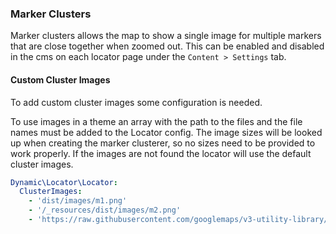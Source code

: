 ### Marker Clusters

Marker clusters allows the map to show a single image for multiple markers that are close together when zoomed out.
This can be enabled and disabled in the cms on each locator page under the `Content > Settings` tab.

#### Custom Cluster Images
To add custom cluster images some configuration is needed.

To use images in a theme an array with the path to the files and the file names must be added to the Locator config.
The image sizes will be looked up when creating the marker clusterer, so no sizes need to be provided to work properly.
If the images are not found the locator will use the default cluster images.

```yaml
Dynamic\Locator\Locator:
  ClusterImages:
    - 'dist/images/m1.png'
    - '/_resources/dist/images/m2.png'
    - 'https://raw.githubusercontent.com/googlemaps/v3-utility-library/master/markerclusterer/images/heart30.png'
```
